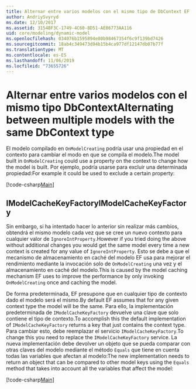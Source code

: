 ```yaml
---
title: Alternar entre varios modelos con el mismo tipo de DbContext EF Core
author: AndriySvyryd
ms.date: 12/10/2017
ms.assetid: 3154BF3C-1749-4C60-8D51-AE86773AA116
uid: core/modeling/dynamic-model
ms.openlocfilehash: 034076b1595894e80b98467354f6c9f139bd7426
ms.sourcegitcommit: 18ab4c349473d94b15b4ca977df12147db07b77f
ms.translationtype: MT
ms.contentlocale: es-ES
ms.lasthandoff: 11/06/2019
ms.locfileid: "73655726"
---
```

# <a name="alternating-between-multiple-models-with-the-same-dbcontext-type"></a><span data-ttu-id="1a247-102">Alternar entre varios modelos con el mismo tipo DbContext</span><span class="sxs-lookup"><span data-stu-id="1a247-102">Alternating between multiple models with the same DbContext type</span></span>

<span data-ttu-id="1a247-103">El modelo compilado en `OnModelCreating` podría usar una propiedad en el contexto para cambiar el modo en que se compila el modelo.</span><span class="sxs-lookup"><span data-stu-id="1a247-103">The model built in `OnModelCreating` could use a property on the context to change how the model is built.</span></span> <span data-ttu-id="1a247-104">Por ejemplo, podría usarse para excluir una determinada propiedad:</span><span class="sxs-lookup"><span data-stu-id="1a247-104">For example it could be used to exclude a certain property:</span></span>

[!code-csharp[Main](../../../samples/core/DynamicModel/DynamicContext.cs?name=Class)]

## <a name="imodelcachekeyfactory"></a><span data-ttu-id="1a247-105">IModelCacheKeyFactory</span><span class="sxs-lookup"><span data-stu-id="1a247-105">IModelCacheKeyFactory</span></span>

<span data-ttu-id="1a247-106">Sin embargo, si ha intentado hacer lo anterior sin realizar más cambios, obtendrá el mismo modelo cada vez que se cree un nuevo contexto para cualquier valor de `IgnoreIntProperty`.</span><span class="sxs-lookup"><span data-stu-id="1a247-106">However if you tried doing the above without additional changes you would get the same model every time a new context is created for any value of `IgnoreIntProperty`.</span></span> <span data-ttu-id="1a247-107">Esto se debe a que el mecanismo de almacenamiento en caché del modelo EF usa para mejorar el rendimiento mediante la invocación solo de `OnModelCreating` una vez y el almacenamiento en caché del modelo.</span><span class="sxs-lookup"><span data-stu-id="1a247-107">This is caused by the model caching mechanism EF uses to improve the performance by only invoking `OnModelCreating` once and caching the model.</span></span>

<span data-ttu-id="1a247-108">De forma predeterminada, EF presupone que en cualquier tipo de contexto dado el modelo será el mismo.</span><span class="sxs-lookup"><span data-stu-id="1a247-108">By default EF assumes that for any given context type the model will be the same.</span></span> <span data-ttu-id="1a247-109">Para ello, la implementación predeterminada de `IModelCacheKeyFactory` devuelve una clave que solo contiene el tipo de contexto.</span><span class="sxs-lookup"><span data-stu-id="1a247-109">To accomplish this the default implementation of `IModelCacheKeyFactory` returns a key that just contains the context type.</span></span> <span data-ttu-id="1a247-110">Para cambiar esto, debe reemplazar el servicio `IModelCacheKeyFactory`.</span><span class="sxs-lookup"><span data-stu-id="1a247-110">To change this you need to replace the `IModelCacheKeyFactory` service.</span></span> <span data-ttu-id="1a247-111">La nueva implementación debe devolver un objeto que se pueda comparar con otras claves del modelo mediante el método `Equals` que tiene en cuenta todas las variables que afectan al modelo:</span><span class="sxs-lookup"><span data-stu-id="1a247-111">The new implementation needs to return an object that can be compared to other model keys using the `Equals` method that takes into account all the variables that affect the model:</span></span>

[!code-csharp[Main](../../../samples/core/DynamicModel/DynamicModelCacheKeyFactory.cs?name=Class)]
